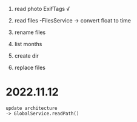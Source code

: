 1. read photo ExifTags √

2. read files
    -FilesService -> convert float to time

3. rename files

4. list months

5. create dir

6. replace files

# 2022.11.12
    update architecture
    -> GlobalService.readPath()
